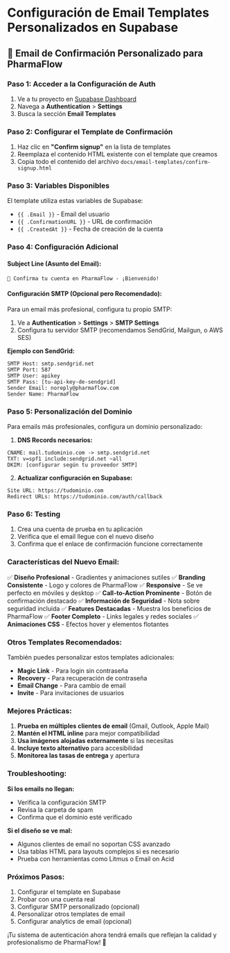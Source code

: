 # Configuración de Email Templates Personalizados en Supabase

## 📧 **Email de Confirmación Personalizado para PharmaFlow**

### **Paso 1: Acceder a la Configuración de Auth**

1. Ve a tu proyecto en [Supabase Dashboard](https://app.supabase.com)
2. Navega a **Authentication** > **Settings**
3. Busca la sección **Email Templates**

### **Paso 2: Configurar el Template de Confirmación**

1. Haz clic en **"Confirm signup"** en la lista de templates
2. Reemplaza el contenido HTML existente con el template que creamos
3. Copia todo el contenido del archivo `docs/email-templates/confirm-signup.html`

### **Paso 3: Variables Disponibles**

El template utiliza estas variables de Supabase:

- `{{ .Email }}` - Email del usuario
- `{{ .ConfirmationURL }}` - URL de confirmación
- `{{ .CreatedAt }}` - Fecha de creación de la cuenta

### **Paso 4: Configuración Adicional**

#### **Subject Line (Asunto del Email):**
```
🚀 Confirma tu cuenta en PharmaFlow - ¡Bienvenido!
```

#### **Configuración SMTP (Opcional pero Recomendado):**

Para un email más profesional, configura tu propio SMTP:

1. Ve a **Authentication** > **Settings** > **SMTP Settings**
2. Configura tu servidor SMTP (recomendamos SendGrid, Mailgun, o AWS SES)

**Ejemplo con SendGrid:**
```
SMTP Host: smtp.sendgrid.net
SMTP Port: 587
SMTP User: apikey
SMTP Pass: [tu-api-key-de-sendgrid]
Sender Email: noreply@pharmaflow.com
Sender Name: PharmaFlow
```

### **Paso 5: Personalización del Dominio**

Para emails más profesionales, configura un dominio personalizado:

1. **DNS Records necesarios:**
```
CNAME: mail.tudominio.com -> smtp.sendgrid.net
TXT: v=spf1 include:sendgrid.net ~all
DKIM: [configurar según tu proveedor SMTP]
```

2. **Actualizar configuración en Supabase:**
```
Site URL: https://tudominio.com
Redirect URLs: https://tudominio.com/auth/callback
```

### **Paso 6: Testing**

1. Crea una cuenta de prueba en tu aplicación
2. Verifica que el email llegue con el nuevo diseño
3. Confirma que el enlace de confirmación funcione correctamente

### **Características del Nuevo Email:**

✅ **Diseño Profesional** - Gradientes y animaciones sutiles
✅ **Branding Consistente** - Logo y colores de PharmaFlow
✅ **Responsive** - Se ve perfecto en móviles y desktop
✅ **Call-to-Action Prominente** - Botón de confirmación destacado
✅ **Información de Seguridad** - Nota sobre seguridad incluida
✅ **Features Destacadas** - Muestra los beneficios de PharmaFlow
✅ **Footer Completo** - Links legales y redes sociales
✅ **Animaciones CSS** - Efectos hover y elementos flotantes

### **Otros Templates Recomendados:**

También puedes personalizar estos templates adicionales:

- **Magic Link** - Para login sin contraseña
- **Recovery** - Para recuperación de contraseña
- **Email Change** - Para cambio de email
- **Invite** - Para invitaciones de usuarios

### **Mejores Prácticas:**

1. **Prueba en múltiples clientes de email** (Gmail, Outlook, Apple Mail)
2. **Mantén el HTML inline** para mejor compatibilidad
3. **Usa imágenes alojadas externamente** si las necesitas
4. **Incluye texto alternativo** para accesibilidad
5. **Monitorea las tasas de entrega** y apertura

### **Troubleshooting:**

**Si los emails no llegan:**
- Verifica la configuración SMTP
- Revisa la carpeta de spam
- Confirma que el dominio esté verificado

**Si el diseño se ve mal:**
- Algunos clientes de email no soportan CSS avanzado
- Usa tablas HTML para layouts complejos si es necesario
- Prueba con herramientas como Litmus o Email on Acid

### **Próximos Pasos:**

1. Configurar el template en Supabase
2. Probar con una cuenta real
3. Configurar SMTP personalizado (opcional)
4. Personalizar otros templates de email
5. Configurar analytics de email (opcional)

¡Tu sistema de autenticación ahora tendrá emails que reflejan la calidad y profesionalismo de PharmaFlow! 🎉 